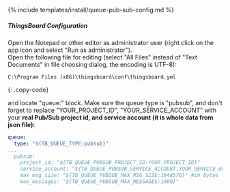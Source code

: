{% include templates/install/queue-pub-sub-config.md %}

##### ThingsBoard Configuration

Open the Notepad or other editor as administrator user (right click on the app icon and select "Run as administrator").  
Open the following file for editing (select "All Files" instead of "Text Documents" in file choosing dialog, the encoding is UTF-8):

```text 
C:\Program Files (x86)\thingsboard\conf\thingsboard.yml
``` 
{: .copy-code}

and locate "queue:" block. Make sure the queue type is "pubsub", and don't forget to replace "YOUR_PROJECT_ID", "YOUR_SERVICE_ACCOUNT" with your **real Pub/Sub project id, and service account (it is whole data from json file):**

```yml
queue:
  type: "${TB_QUEUE_TYPE:pubsub}"
...
  pubsub:
    project_id: "${TB_QUEUE_PUBSUB_PROJECT_ID:YOUR_PROJECT_ID}"
    service_account: "${TB_QUEUE_PUBSUB_SERVICE_ACCOUNT:YOUR_SERVICE_ACCOUNT}"
    max_msg_size: "${TB_QUEUE_PUBSUB_MAX_MSG_SIZE:1048576}" #in bytes
    max_messages: "${TB_QUEUE_PUBSUB_MAX_MESSAGES:1000}"
```
